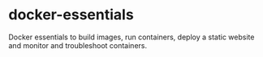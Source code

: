 # docker-essentials
Docker essentials to build images, run containers, deploy a static website and monitor and troubleshoot containers.
